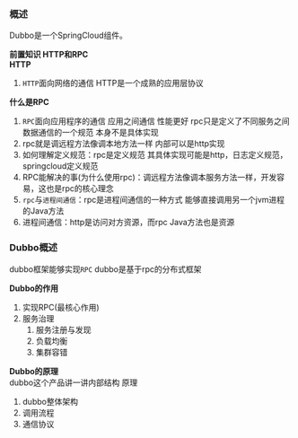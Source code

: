### 概述
Dubbo是一个SpringCloud组件。


**前置知识 HTTP和RPC**  
**HTTP**  
1. `HTTP`面向网络的通信 HTTP是一个成熟的应用层协议

**什么是RPC**  
1. `RPC`面向应用程序的通信 应用之间通信 性能更好 rpc只是定义了不同服务之间数据通信的一个规范 本身不是具体实现  
2. rpc就是调远程方法像调本地方法一样 内部可以是http实现
3. 如何理解定义规范：rpc是定义规范 其具体实现可能是http，日志定义规范，springcloud定义规范
4. RPC能解决的事(为什么使用rpc)：调远程方法像调本服务方法一样，开发容易，这也是rpc的核心理念
5. `rpc`与`进程间通信`：rpc是进程间通信的一种方式 能够直接调用另一个jvm进程的Java方法
6. 进程间通信：http是访问对方资源，而rpc Java方法也是资源


### Dubbo概述
dubbo框架能够实现`RPC` dubbo是基于rpc的分布式框架


**Dubbo的作用**  
1. 实现RPC(最核心作用)
2. 服务治理
    1. 服务注册与发现
    2. 负载均衡
    3. 集群容错

**Dubbo的原理**  
dubbo这个产品讲一讲内部结构 原理
1. dubbo整体架构
2. 调用流程
3. 通信协议